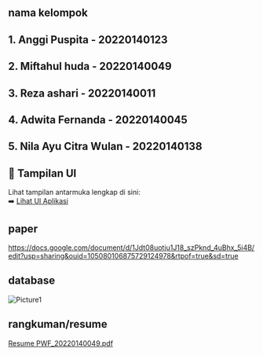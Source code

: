 

## nama kelompok
## 1. Anggi Puspita - 20220140123
## 2. Miftahul huda - 20220140049
## 3. Reza ashari - 20220140011
## 4. Adwita Fernanda - 20220140045
## 5. Nila Ayu Citra Wulan - 20220140138

## 📸 Tampilan UI

Lihat tampilan antarmuka lengkap di sini:  
➡️ [Lihat UI Aplikasi](./READWE..md)

## paper

https://docs.google.com/document/d/1Jdt08uotju1J18_szPknd_4uBhx_5i4B/edit?usp=sharing&ouid=105080106875729124978&rtpof=true&sd=true 

## database 
![Picture1](https://github.com/user-attachments/assets/8f337a54-95db-45f6-b31e-7dc7f630986b)

## rangkuman/resume
[Resume PWF_20220140049.pdf](https://github.com/user-attachments/files/21068871/Resume.PWF_20220140049.pdf)
